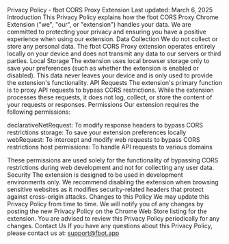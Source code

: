 Privacy Policy - fbot CORS Proxy Extension
Last updated: March 6, 2025
Introduction
This Privacy Policy explains how the fbot CORS Proxy Chrome Extension ("we", "our", or "extension") handles your data. We are committed to protecting your privacy and ensuring you have a positive experience when using our extension.
Data Collection
We do not collect or store any personal data. The fbot CORS Proxy extension operates entirely locally on your device and does not transmit any data to our servers or third parties.
Local Storage
The extension uses local browser storage only to save your preferences (such as whether the extension is enabled or disabled). This data never leaves your device and is only used to provide the extension's functionality.
API Requests
The extension's primary function is to proxy API requests to bypass CORS restrictions. While the extension processes these requests, it does not log, collect, or store the content of your requests or responses.
Permissions
Our extension requires the following permissions:

declarativeNetRequest: To modify response headers to bypass CORS restrictions
storage: To save your extension preferences locally
webRequest: To intercept and modify web requests to bypass CORS restrictions
host permissions: To handle API requests to various domains

These permissions are used solely for the functionality of bypassing CORS restrictions during web development and not for collecting any user data.
Security
The extension is designed to be used in development environments only. We recommend disabling the extension when browsing sensitive websites as it modifies security-related headers that protect against cross-origin attacks.
Changes to this Policy
We may update this Privacy Policy from time to time. We will notify you of any changes by posting the new Privacy Policy on the Chrome Web Store listing for the extension. You are advised to review this Privacy Policy periodically for any changes.
Contact Us
If you have any questions about this Privacy Policy, please contact us at:
support@fbot.app
